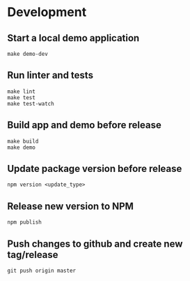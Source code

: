 # Development

## Start a local demo application

```
make demo-dev
```

## Run linter and tests

```
make lint
make test
make test-watch
```

## Build app and demo before release

```
make build
make demo
```

## Update package version before release

```
npm version <update_type>
```

## Release new version to NPM

```
npm publish
```

## Push changes to github and create new tag/release

```
git push origin master
```

